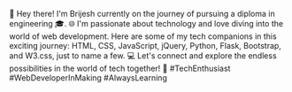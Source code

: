 👋 Hey there! I'm Brijesh currently on the journey of pursuing a diploma in engineering 🎓. 🌐 I'm passionate about technology and love diving into the world of web development. Here are some of my tech companions in this exciting journey: HTML, CSS, JavaScript, jQuery, Python, Flask, Bootstrap, and W3.css, just to name a few. 💻 Let's connect and explore the endless possibilities in the world of tech together! 🚀 #TechEnthusiast #WebDeveloperInMaking #AlwaysLearning
